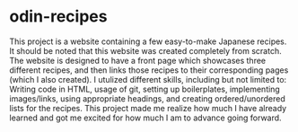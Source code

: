 # odin-recipes
This project is a website containing a few easy-to-make Japanese recipes. It should be noted that this website was created completely from scratch. The website is designed to have a front page which showcases three different recipes, and then links those recipes to their corresponding pages (which I also created). I utulized different skills, including but not limited to: Writing code in HTML, usage of git, setting up boilerplates, implementing images/links, using appropriate headings, and creating ordered/unordered lists for the recipes. This project made me realize how much I have already learned and got me excited for how much I am to advance going forward.